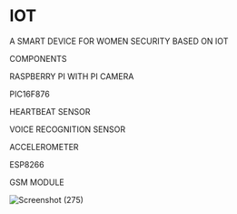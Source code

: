 # IOT

<H> A SMART DEVICE FOR WOMEN SECURITY BASED ON IOT
  
  COMPONENTS

RASPBERRY PI WITH PI CAMERA

PIC16F876

HEARTBEAT SENSOR

VOICE RECOGNITION SENSOR

ACCELEROMETER

ESP8266

GSM MODULE
  
  
  ![Screenshot (275)](https://user-images.githubusercontent.com/72671335/144676232-50bafb41-0755-407a-99c1-d1314023fcc1.png)

